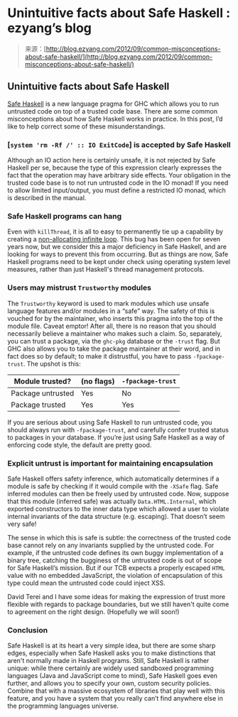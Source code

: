 <!--yml
category: 未分类
date: 2024-07-01 18:17:27
-->

# Unintuitive facts about Safe Haskell : ezyang’s blog

> 来源：[http://blog.ezyang.com/2012/09/common-misconceptions-about-safe-haskell/](http://blog.ezyang.com/2012/09/common-misconceptions-about-safe-haskell/)

## Unintuitive facts about Safe Haskell

[Safe Haskell](http://www.haskell.org/ghc/docs/7.4.2/html/users_guide/safe-haskell.html) is a new language pragma for GHC which allows you to run untrusted code on top of a trusted code base. There are some common misconceptions about how Safe Haskell works in practice. In this post, I’d like to help correct some of these misunderstandings.

### [`system 'rm -Rf /' :: IO ExitCode`] is accepted by Safe Haskell

Although an IO action here is certainly unsafe, it is not rejected by Safe Haskell per se, because the type of this expression clearly expresses the fact that the operation may have arbitrary side effects. Your obligation in the trusted code base is to not run untrusted code in the IO monad! If you need to allow limited input/output, you must define a restricted IO monad, which is described in the manual.

### Safe Haskell programs can hang

Even with `killThread`, it is all to easy to permanently tie up a capability by creating a [non-allocating infinite loop](http://hackage.haskell.org/trac/ghc/ticket/367). This bug has been open for seven years now, but we consider this a major deficiency in Safe Haskell, and are looking for ways to prevent this from occurring. But as things are now, Safe Haskell programs need to be kept under check using operating system level measures, rather than just Haskell's thread management protocols.

### Users may mistrust `Trustworthy` modules

The `Trustworthy` keyword is used to mark modules which use unsafe language features and/or modules in a “safe” way. The safety of this is vouched for by the maintainer, who inserts this pragma into the top of the module file. Caveat emptor! After all, there is no reason that you should necessarily believe a maintainer who makes such a claim. So, separately, you can trust a package, via the `ghc-pkg` database or the `-trust` flag. But GHC also allows you to take the package maintainer at their word, and in fact does so by default; to make it distrustful, you have to pass `-fpackage-trust`. The upshot is this:

| Module trusted? | (no flags) | `-fpackage-trust` |
| --- | --- | --- |
| Package untrusted | Yes | No |
| Package trusted | Yes | Yes |

If you are serious about using Safe Haskell to run untrusted code, you should always run with `-fpackage-trust`, and carefully confer trusted status to packages in your database. If you’re just using Safe Haskell as a way of enforcing code style, the default are pretty good.

### Explicit untrust is important for maintaining encapsulation

Safe Haskell offers safety inference, which automatically determines if a module is safe by checking if it would compile with the `-XSafe` flag. Safe inferred modules can then be freely used by untrusted code. Now, suppose that this module (inferred safe) was actually `Data.HTML.Internal`, which exported constructors to the inner data type which allowed a user to violate internal invariants of the data structure (e.g. escaping). That doesn’t seem very safe!

The sense in which this is safe is subtle: the correctness of the trusted code base cannot rely on any invariants supplied by the untrusted code. For example, if the untrusted code defines its own buggy implementation of a binary tree, catching the bugginess of the untrusted code is out of scope for Safe Haskell’s mission. But if our TCB expects a properly escaped `HTML` value with no embedded JavaScript, the violation of encapsulation of this type could mean the untrusted code could inject XSS.

David Terei and I have some ideas for making the expression of trust more flexible with regards to package boundaries, but we still haven't quite come to agreement on the right design. (Hopefully we will soon!)

### Conclusion

Safe Haskell is at its heart a very simple idea, but there are some sharp edges, especially when Safe Haskell asks you to make distinctions that aren't normally made in Haskell programs. Still, Safe Haskell is rather unique: while there certainly are widely used sandboxed programming languages (Java and JavaScript come to mind), Safe Haskell goes even further, and allows you to specify your own, custom security policies. Combine that with a massive ecosystem of libraries that play well with this feature, and you have a system that you really can’t find anywhere else in the programming languages universe.